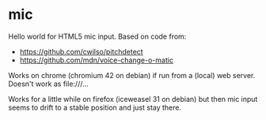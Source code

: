 # mic

Hello world for HTML5 mic input.  Based on code from:

-   <https://github.com/cwilso/pitchdetect>
-   <https://github.com/mdn/voice-change-o-matic>

Works on chrome (chromium 42 on debian) if run from a (local)
web server.  Doesn't work as file:///...

Works for a little while on firefox (iceweasel 31 on debian)
but then mic input seems to drift to a stable position and
just stay there.

